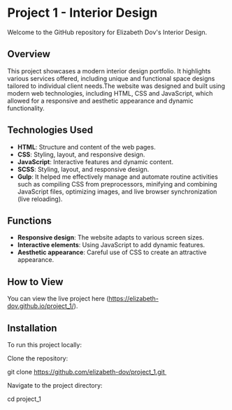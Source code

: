 # Project 1 - Interior Design 

Welcome to the GitHub repository for Elizabeth Dov's Interior Design.

## Overview

This project showcases a modern interior design portfolio. It highlights various services offered, including unique and functional space designs tailored to individual client needs.The website was designed and built using modern web technologies, including HTML, CSS and JavaScript, which allowed for a responsive and aesthetic appearance and dynamic functionality.

## Technologies Used

- **HTML**: Structure and content of the web pages.
- **CSS**: Styling, layout, and responsive design.
- **JavaScript**: Interactive features and dynamic content.
- **SCSS**: Styling, layout, and responsive design.
- **Gulp**: It helped me effectively manage and automate routine activities such as compiling CSS from preprocessors, minifying and combining JavaScript files, optimizing images, and live browser synchronization (live reloading).




## Functions
- **Responsive design**: The website adapts to various screen sizes.
- **Interactive elements**: Using JavaScript to add dynamic features.
- **Aesthetic appearance**: Careful use of CSS to create an attractive appearance.

## How to View

You can view the live project here (https://elizabeth-dov.github.io/project_1/).

## Installation

To run this project locally:

Clone the repository:

git clone https://github.com/elizabeth-dov/project_1.git 

Navigate to the project directory:
 
cd project_1
